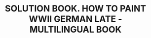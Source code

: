 ---
layout: product
title: "SOLUTION BOOK. HOW TO PAINT WWII GERMAN LATE - MULTILINGUAL BOOK"
price: "1400" 
desc: "Knjiga"
img_path: "/assets/img/A.MIG-6503.webp"
brand: "AMMO"
available: false
special_offer: false
new: false
soon: false
cat: "090000"
subcat: "090100"
subsubcat: "090101"
sifra: "A.MIG-6503"
popular: false
spec: false
---